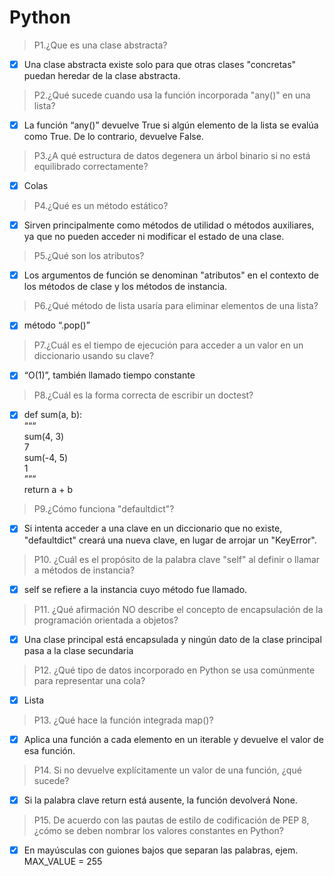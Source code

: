 # Python 

> P1.¿Que es una clase abstracta?

- [x]  Una clase abstracta existe solo para que otras clases "concretas" puedan heredar de la clase abstracta.

> P2.¿Qué sucede cuando usa la función incorporada "any()" en una lista?

- [x] La función “any()” devuelve True si algún elemento de la lista se evalúa como True. De lo
contrario, devuelve False.

> P3.¿A qué estructura de datos degenera un árbol binario si no está equilibrado correctamente?

- [x] Colas

> P4.¿Qué es un método estático?
- [x]  Sirven principalmente como métodos de utilidad o métodos auxiliares, ya que no pueden acceder ni modificar el estado de una clase.

>P5.¿Qué son los atributos?
- [x]  Los argumentos de función se denominan "atributos" en el contexto de los métodos de 
clase y los métodos de instancia.

> P6.¿Qué método de lista usaría para eliminar elementos de una lista?
- [x] método “.pop()”

> P7.¿Cuál es el tiempo de ejecución para acceder a un valor en un diccionario usando su clave?
- [x]  “O(1)”, también llamado tiempo constante

> P8.¿Cuál es la forma correcta de escribir un doctest?
- [x] def sum(a, b): <br>
“““<br>
sum(4, 3)<br>
7<br>
sum(-4, 5)<br>
1<br>
”””<br>
return a + b

>P9.¿Cómo funciona "defaultdict"?
- [x]  Si intenta acceder a una clave en un diccionario que no existe, "defaultdict" creará una nueva clave, en lugar de arrojar un "KeyError".

>P10. ¿Cuál es el propósito de la palabra clave "self" al definir o llamar a métodos de instancia?
- [x]  self se refiere a la instancia cuyo método fue llamado.

>P11. ¿Qué afirmación NO describe el concepto de encapsulación de la programación orientada a objetos?
- [x]  Una clase principal está encapsulada y ningún dato de la clase principal pasa a la clase secundaria

>P12. ¿Qué tipo de datos incorporado en Python se usa comúnmente para representar una cola?
- [x] Lista

>P13. ¿Qué hace la función integrada map()?
- [x]  Aplica una función a cada elemento en un iterable y devuelve el valor de esa función.

> P14. Si no devuelve explícitamente un valor de una función, ¿qué sucede?
- [x]  Si la palabra clave return está ausente, la función devolverá None.

>P15. De acuerdo con las pautas de estilo de codificación de PEP 8, ¿cómo se deben nombrar los valores constantes en Python?
- [x]  En mayúsculas con guiones bajos que separan las palabras, ejem. MAX_VALUE = 255